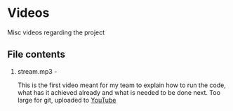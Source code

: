 # Videos

Misc videos regarding the project

## File contents

1. stream.mp3 - 
    
    This is the first video meant for my team to explain how to run the code, what has it achieved already and what is needed to be done next.
    Too large for git, uploaded to [YouTube](https://youtu.be/ehqFEdmrvxQ)

